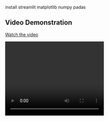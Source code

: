 install streamlit matplotlib numpy padas
## Video Demonstration

[Watch the video](https://github.com/Mandalor-09/movies_prediction/blob/main/movie_recommandation.mp4)

<!-- Replace YOUTUBE_VIDEO_ID with the actual YouTube video ID or embed the video directly. -->

<video width="320" height="240" controls>
  <source src="your_video.mp4" type="video/mp4">
  Your browser does not support the video tag.
</video>
